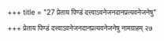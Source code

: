 +++
title = "27 प्रेताय पिण्डं दत्त्वाऽवनेजनदानप्रत्यवनेजनेषु"

+++
प्रेताय पिण्डं दत्त्वाऽवनेजनदानप्रत्यवनेजनेषु नामग्राहम् २७